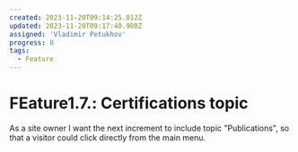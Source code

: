 ```yaml
---
created: 2023-11-20T09:14:25.012Z
updated: 2023-11-20T09:17:40.908Z
assigned: 'Vladimir Petukhov'
progress: 0
tags:
  - Feature
---
```


# FEature1.7.: Certifications topic

As a site owner I want the next increment to include topic "Publications", so that a visitor could click directly from the main menu.
